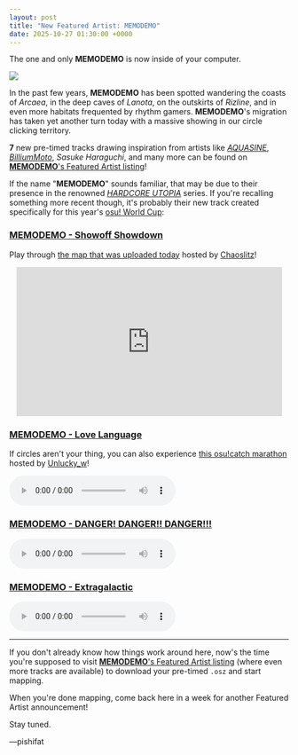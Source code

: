 ```yaml
---
layout: post
title: "New Featured Artist: MEMODEMO"
date: 2025-10-27 01:30:00 +0000
---
```


The one and only **MEMODEMO** is now inside of your computer.

![](https://assets.ppy.sh/artists/508/header.jpg)

In the past few years, **MEMODEMO** has been spotted wandering the coasts of *Arcaea*, in the deep caves of *Lanota*, on the outskirts of *Rizline*, and in even more habitats frequented by rhythm gamers. **MEMODEMO**'s migration has taken yet another turn today with a massive showing in our circle clicking territory.

**7** new pre-timed tracks drawing inspiration from artists like [*AQUASINE*](https://osu.ppy.sh/beatmaps/artists/467), [*BilliumMoto*](https://osu.ppy.sh/beatmaps/artists/38), *Sasuke Haraguchi*, and many more can be found on [**MEMODEMO**'s Featured Artist listing](https://osu.ppy.sh/beatmaps/artists/508)!

If the name "**MEMODEMO**" sounds familiar, that may be due to their presence in the renowned [*HARDCORE UTOPIA*](https://osu.ppy.sh/beatmaps/artists/205) series. If you're recalling something more recent though, it's probably their new track created specifically for this year's [osu! World Cup](/wiki/Tournaments/OWC/2025):

### [MEMODEMO - Showoff Showdown](https://assets.ppy.sh/artists/508/Songs/MEMODEMO%20-%20Showoff%20Showdown.osz)

Play through [the map that was uploaded today](https://osu.ppy.sh/beatmapsets/2455348) hosted by [Chaoslitz](https://osu.ppy.sh/users/3621552)!

<div align="center">
    <iframe width="95%" style="aspect-ratio: 16 / 9;" src="https://www.youtube.com/embed/uX5Bg3E6SfE" frameborder="0" allowfullscreen></iframe>
</div>

### [MEMODEMO - Love Language](https://assets.ppy.sh/artists/508/Songs/MEMODEMO%20-%20Love%20Language.osz)

If circles aren't your thing, you can also experience [this osu!catch marathon](https://osu.ppy.sh/beatmapsets/2152480) hosted by [Unlucky_w](https://osu.ppy.sh/users/4820793)!

<audio controls>
    <source src="https://assets.ppy.sh/artists/508/Songs/MEMODEMO%20-%20Love%20Language.mp3">
</audio>

### [MEMODEMO - DANGER! DANGER!! DANGER!!!](https://assets.ppy.sh/artists/508/Songs/MEMODEMO%20-%20DANGER!%20DANGER!!%20DANGER!!!.osz)

<audio controls>
    <source src="https://assets.ppy.sh/artists/508/Songs/MEMODEMO%20-%20DANGER!%20DANGER!!%20DANGER!!!.mp3">
</audio>

### [MEMODEMO - Extragalactic](https://assets.ppy.sh/artists/508/Songs/MEMODEMO%20-%20Extragalactic.osz)

<audio controls>
    <source src="https://assets.ppy.sh/artists/508/Songs/MEMODEMO%20-%20Extragalactic.mp3">
</audio>

---

If you don't already know how things work around here, now's the time you're supposed to visit [**MEMODEMO**'s Featured Artist listing](https://osu.ppy.sh/beatmaps/artists/508) (where even more tracks are available) to download your pre-timed `.osz` and start mapping.

When you're done mapping, come back here in a week for another Featured Artist announcement!

Stay tuned.

—pishifat
